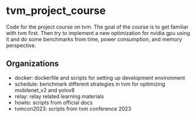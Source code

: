 # tvm_project_course
Code for the project course on tvm. The goal of the course is to get familiar with tvm first. Then try to implement a new optimization for nvidia gpu using it and do some benchmarks from time, power consumption, and memory perspective. 
## Organizations
+ docker: dockerfile and scripts for setting up development environment
+ schedule: benchmark different strategies in tvm for optimizing mobilenet_v2 and yolov8
+ relay: relay related learning materials
+ howto: scripts from official docs
+ tvmcon2023: scripts from tvm conference 2023
